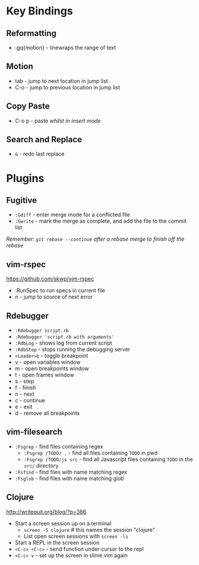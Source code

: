 # Key Bindings

## Reformatting 

* :gq{motion} - linewraps the range of text

## Motion

* tab - jump to next location in jump list
* C-o - jump to previous location in jump list

## Copy Paste

* C-o p - paste *whilst in insert mode*

## Search and Replace

* `&` - redo last replace

# Plugins

## Fugitive

* `:Gdiff` - enter merge mode for a conflicted file
* `:Gwrite` - mark the merge as complete, and add the file to the commit list

*Remember: `git rebase --continue` after a rebase merge to finish off the rebase*

## vim-rspec

<https://github.com/skwp/vim-rspec>

* :RunSpec to run specs in current file
* n - jump to source of next error

## Rdebugger

* `:Rdebugger script.rb`
* `:Rdebugger 'script.rb with arguments'`
* `:RdbLog` - shows log from current script
* `:RdbStop` - stops running the debugging server
* `<Leader>b` - toggle breakpoint
* <Leader>v - open variables window
* <Leader>m - open breakpoints window
* <Leader>t - open frames window
* <Leader>s - step
* <Leader>f - finish
* <Leader>n - next
* <Leader>c - continue
* <Leader>e - exit
* <Leader>d - remove all breakpoints

## vim-filesearch

* `:Fsgrep` - find files containing regex 
	* `:Fsgrep /TODO/ .` - find all files containing `TODO` in pwd
	* `:Fsgrep /TODO/js src` - find all Javascript files containing `TODO` in the `src/` directory
* `:Fsfind` - find files with name matching regex
* `:Fsglob` - find files with name matching glob

## Clojure

http://writequit.org/blog/?p=386
* Start a screen session up on a terminal
  * `screen -S clojure` # this names the session "clojure"
  * List open screen sessions with `screen -ls`
* Start a REPL in the screen session
* `<C-c> <C-c>` - send function under cursor to the repl
* `<C-c> v` - set up the screen in slime.vim again


